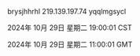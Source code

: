 brysjhhrhl 219.139.197.74 yqqlmgsycl

2024年 10月 29日 星期二 19:00:01 CST

2024年 10月 29日 星期二 11:00:01 GMT
